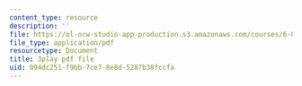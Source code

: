 ```yaml
---
content_type: resource
description: ''
file: https://ol-ocw-studio-app-production.s3.amazonaws.com/courses/6-00sc-introduction-to-computer-science-and-programming-spring-2011/094dc251f9bb7ce78e8d5287b38fccfa_nx6NnzIGrKE.pdf
file_type: application/pdf
resourcetype: Document
title: 3play pdf file
uid: 094dc251-f9bb-7ce7-8e8d-5287b38fccfa
---
```

